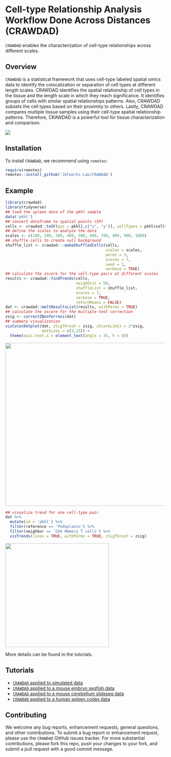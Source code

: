 # Cell-type Relationship Analysis Workflow Done Across Distances (CRAWDAD)

<!-- badges: start -->

<!-- badges: end -->

`CRAWDAD` enables the characterization of cell-type relationships across different scales.

## Overview

`CRAWDAD` is a statistical framework that uses cell-type labeled spatial omics data to identify the colocalization or separation of cell types at different length scales. CRAWDAD identifies the spatial relationship of cell types in the tissue and the length scale in which they reach significance. It identifies groups of cells with similar spatial relationships patterns. Also, CRAWDAD subsets the cell types based on their proximity to others. Lastly, CRAWDAD compares multiple tissue samples using their cell-type spatial relationship patterns. Therefore, CRAWDAD is a powerful tool for tissue characterization and comparison.

<img src="https://github.com/JEFworks/CRAWDAD/blob/main/docs/img/CRAWDAD_workflow.png?raw=true"/>

## Installation

To install `CRAWDAD`, we recommend using `remotes`:

``` r
require(remotes)
remotes::install_github('JEFworks-Lab/CRAWDAD')
```

## Example



``` r
library(crawdad)
library(tidyverse)
## load the spleen data of the pkhl sample 
data('pkhl')
## convert dataframe to spatial points (SP)
cells <- crawdad::toSF(pos = pkhl[,c("x", "y")], cellTypes = pkhl$celltypes)
## define the scales to analyze the data
scales <- c(100, 200, 300, 400, 500, 600, 700, 800, 900, 1000)
## shuffle cells to create null background
shuffle_list <- crawdad:::makeShuffledCells(cells,
                                            scales = scales,
                                            perms = 3,
                                            ncores = 7,
                                            seed = 1,
                                            verbose = TRUE)
## calculate the zscore for the cell-type pairs at different scales
results <- crawdad::findTrends(cells,
                               neighDist = 50,
                               shuffleList = shuffle_list,
                               ncores = 7,
                               verbose = TRUE,
                               returnMeans = FALSE)
dat <- crawdad::meltResultsList(results, withPerms = TRUE)
## calculate the zscore for the multiple-test correction
zsig <- correctZBonferroni(dat)
## summary visualization
vizColocDotplot(dat, zSigThresh = zsig, zScoreLimit = 2*zsig, 
                dotSizes = c(3,15)) +
  theme(axis.text.x = element_text(angle = 35, h = 0))
```

<img src="https://github.com/JEFworks/CRAWDAD/blob/main/docs/img/coloc.png?raw=true" height="510"/>

``` r
## visualize trend for one cell-type pair
dat %>% 
  mutate(id = 'pkhl') %>% 
  filter(reference == 'Podoplanin') %>% 
  filter(neighbor == 'CD4 Memory T cells') %>% 
  vizTrends(lines = TRUE, withPerms = TRUE, zSigThresh = zsig)
```

<img src="https://github.com/JEFworks/CRAWDAD/blob/main/docs/img/trend.png?raw=true" height="325"/>

More details can be found in the tutorials.

## Tutorials
- [`CRAWDAD` applied to simulated data](https://github.com/JEFworks/CRAWDAD/blob/main/docs/1_simulations.md)
- [`CRAWDAD` applied to a mouse embryo seqfish data](https://github.com/JEFworks/CRAWDAD/blob/main/docs/2_seqfish.md)
- [`CRAWDAD` applied to a mouse cerebellum slideseq data](https://github.com/JEFworks/CRAWDAD/blob/main/docs/2_slideseq.md)
- [`CRAWDAD` applied to a human spleen codex data](https://github.com/JEFworks/CRAWDAD/blob/main/docs/3_spleen.md)

## Contributing

We welcome any bug reports, enhancement requests, general questions, and other contributions. To submit a bug report or enhancement request, please use the `CRAWDAD` GitHub issues tracker. For more substantial contributions, please fork this repo, push your changes to your fork, and submit a pull request with a good commit message.
